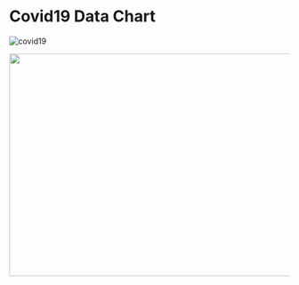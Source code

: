 # Covid19 Data Chart

![covid19](https://user-images.githubusercontent.com/50717631/153767645-648bf333-fe48-4c31-bb64-3349c7f93c5d.png)

<img src="https://user-images.githubusercontent.com/50717631/153767645-648bf333-fe48-4c31-bb64-3349c7f93c5d.png" width="800" height="400">
